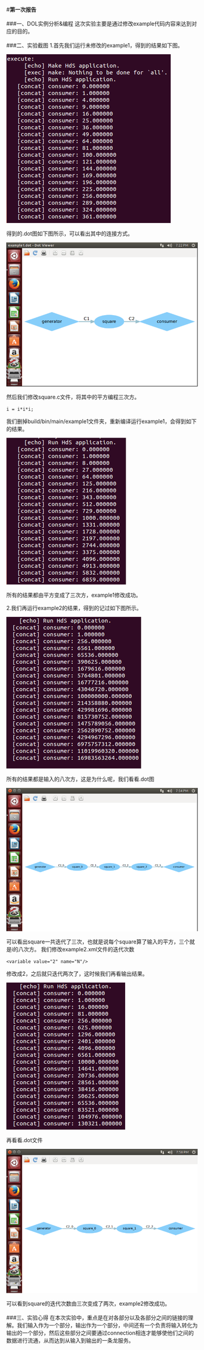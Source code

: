 #**第一次报告**   
<br/>
###一、DOL实例分析&编程
这次实验主要是通过修改example代码内容来达到对应的目的。
<br/>
<br/>
###二、实验截图
1.首先我们运行未修改的example1，得到的结果如下图。

![](https://github.com/Valesail1/ES2016_14353414/blob/master/dol1.png)

得到的.dot图如下图所示，可以看出其中的连接方式。

![](https://github.com/Valesail1/ES2016_14353414/blob/master/dol2.png)

然后我们修改square.c文件，将其中的平方编程三次方。

    i = i*i*i;

我们删掉build/bin/main/example1文件夹，重新编译运行example1，会得到如下的结果。

![](https://github.com/Valesail1/ES2016_14353414/blob/master/dol3.png)

所有的结果都由平方变成了三次方，example1修改成功。

2.我们再运行example2的结果，得到的记过如下图所示。

![](https://github.com/Valesail1/ES2016_14353414/blob/master/dol4.png)

所有的结果都是输入的八次方，这是为什么呢，我们看看.dot图

![](https://github.com/Valesail1/ES2016_14353414/blob/master/dol5.png)

可以看出square一共迭代了三次，也就是说每个square算了输入的平方，三个就是i的八次方。
我们修改example2.xml文件的迭代次数

    <variable value="2" name="N"/>

修改成2，之后就只迭代两次了，这时候我们再看输出结果。

![](https://github.com/Valesail1/ES2016_14353414/blob/master/dol6.png)

再看看.dot文件

![](https://github.com/Valesail1/ES2016_14353414/blob/master/dol7.png)

可以看到square的迭代次数由三次变成了两次，example2修改成功。
<br/>
<br/>
###三、实验心得
在本次实验中，重点是在对各部分以及各部分之间的链接的理解。我们输入作为一个部分，输出作为一个部分，中间还有一个负责将输入转化为输出的一个部分，然后这些部分之间要通过connection相连才能够使他们之间的数据进行流通，从而达到从输入到输出的一条龙服务。